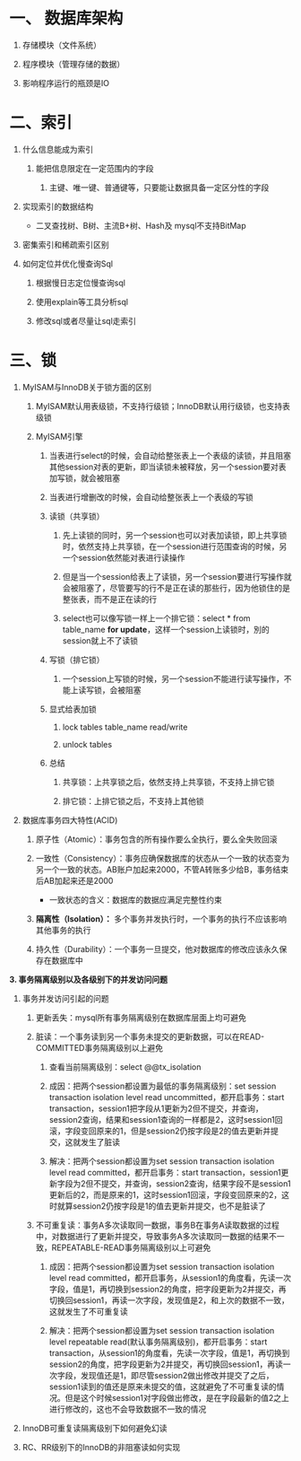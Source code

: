 # 一、 数据库架构

1. 存储模块（文件系统）
   
2. 程序模块（管理存储的数据）

3. 影响程序运行的瓶颈是IO

# 二、索引

1. 什么信息能成为索引

   1. 能把信息限定在一定范围内的字段
   
      1. 主键、唯一键、普通键等，只要能让数据具备一定区分性的字段
      
2. 实现索引的数据结构

   * 二叉查找树、B树、主流B+树、Hash及   mysql不支持BitMap
   
3. 密集索引和稀疏索引区别

4. 如何定位并优化慢查询Sql

   1. 根据慢日志定位慢查询sql
   
   2. 使用explain等工具分析sql
   
   3. 修改sql或者尽量让sql走索引
   
# 三、锁   

1. MyISAM与InnoDB关于锁方面的区别

   1. MyISAM默认用表级锁，不支持行级锁；InnoDB默认用行级锁，也支持表级锁
   
   2. MyISAM引擎
   
      1. 当表进行select的时候，会自动给整张表上一个表级的读锁，并且阻塞其他session对表的更新，即当读锁未被释放，另一个session要对表加写锁，就会被阻塞
      
      2. 当表进行增删改的时候，会自动给整张表上一个表级的写锁
      
      3. 读锁（共享锁）
      
         1. 先上读锁的同时，另一个session也可以对表加读锁，即上共享锁时，依然支持上共享锁，在一个session进行范围查询的时候，另一个session依然能对表进行读操作
         
         2. 但是当一个session给表上了读锁，另一个session要进行写操作就会被阻塞了，尽管要写的行不是正在读的那些行，因为他锁住的是整张表，而不是正在读的行
         
         3. select也可以像写锁一样上一个排它锁：select * from table_name **for update**，这样一个session上读锁时，別的session就上不了读锁
         
      4. 写锁（排它锁）
      
         1. 一个session上写锁的时候，另一个session不能进行读写操作，不能上读写锁，会被阻塞
      
      5. 显式给表加锁
      
         1. lock tables table_name read/write
         
         2. unlock tables
         
      6. 总结
      
         1. 共享锁：上共享锁之后，依然支持上共享锁，不支持上排它锁
         
         2. 排它锁：上排它锁之后，不支持上其他锁
   

2. 数据库事务四大特性(ACID)

   1. 原子性（Atomic）：事务包含的所有操作要么全执行，要么全失败回滚
   
   2. 一致性（Consistency）：事务应确保数据库的状态从一个一致的状态变为另一个一致的状态。AB账户加起来2000，不管A转账多少给B，事务结束后AB加起来还是2000
   
      * 一致状态的含义：数据库的数据应满足完整性约束
      
   3. **隔离性（Isolation）：** 多个事务并发执行时，一个事务的执行不应该影响其他事务的执行
   
   4. 持久性（Durability）：一个事务一旦提交，他对数据库的修改应该永久保存在数据库中

**3. 事务隔离级别以及各级别下的并发访问问题**

   1. 事务并发访问引起的问题
   
      1. 更新丢失：mysql所有事务隔离级别在数据库层面上均可避免
      
      2. 脏读：一个事务读到另一个事务未提交的更新数据，可以在READ-COMMITTED事务隔离级别以上避免
      
         1. 查看当前隔离级别：select @@tx_isolation
         
         2. 成因：把两个session都设置为最低的事务隔离级别：set session transaction isolation level read uncommitted，都开启事务：start transaction，session1把字段从1更新为2但不提交，并查询，session2查询，结果和session1查询的一样都是2，这时session1回滚，字段变回原来的1，但是session2仍按字段是2的值去更新并提交，这就发生了脏读
         
         3. 解决：把两个session都设置为set session transaction isolation level read committed，都开启事务：start transaction，session1更新字段为2但不提交，并查询，session2查询，结果字段不是session1更新后的2，而是原来的1，这时session1回滚，字段变回原来的2，这时就算session2仍按字段是1的值去更新并提交，也不是脏读了
         
      3. 不可重复读：事务A多次读取同一数据，事务B在事务A读取数据的过程中，对数据进行了更新并提交，导致事务A多次读取同一数据的结果不一致，REPEATABLE-READ事务隔离级别以上可避免
      
         1. 成因：把两个session都设置为set session transaction isolation level read committed，都开启事务，从session1的角度看，先读一次字段，值是1，再切换到session2的角度，把字段更新为2并提交，再切换回session1，再读一次字段，发现值是2，和上次的数据不一致，这就发生了不可重复读
         
         2. 解决：把两个session都设置为set session transaction isolation level repeatable read(默认事务隔离级别)，都开启事务：start transaction，从session1的角度看，先读一次字段，值是1，再切换到session2的角度，把字段更新为2并提交，再切换回session1，再读一次字段，发现值还是1，即尽管session2做出修改并提交了之后，session1读到的值还是原来未提交的值，这就避免了不可重复读的情况。但是这个时候session1对字段做出修改，是在字段最新的值2之上进行修改的，这也不会导致数据不一致的情况

4. InnoDB可重复读隔离级别下如何避免幻读

5. RC、RR级别下的InnoDB的非阻塞读如何实现
